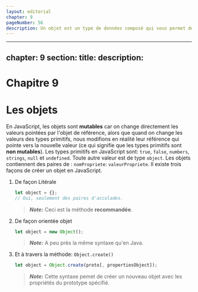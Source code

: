 ```yaml
---
layout: editorial
chapter: 9
pageNumber: 56
description: Un objet est un type de données composé qui vous permet de stocker et organiser plusieurs valeurs (propriétés) en des paires de clés et de valeur. Il s'agit d'une structure de données tout à fait fondamentale dans en JavaScript et est largement utilisé pour représenter des données complexes et des entitées structurées.
---
```


---
chapter: 9
section: 
title: 
description: 
---

# Chapitre 9

# Les objets

En JavaScript, les objets sont **mutables** car on change directement les valeurs pointées par l'objet de référence, alors que quand on change les valeurs des types primitifs, nous modifions en réalité leur référence qui pointe vers la nouvelle valeur (ce qui signifie que les types primitifs sont **non mutables**). Les types primitifs en JavaScript sont: `true`, `false`, `numbers`, `strings`, `null` et `undefined`. Toute autre valeur est de type `object`. Les objets contiennent des paires de : `nomPropriete`: `valeurPropriete`. Il existe trois façons de créer un objet en JavaScript.

1. De façon Litérale
   
   ```javascript
   let object = {};
   // Oui, seulement des paires d'accolades.
   ```
   
   > _**Note:**_ Ceci est la méthode **recommandée**.

2. De façon orientée objet
   
   ```javascript
   let object = new Object();
   ```
   
   > _**Note:**_ A peu près la même syntaxe qu'en Java.

3. Et à travers la méthode: `Object.create()`
   
   ```javascript
   let object = Object.create(proto[, propertiesObject]);
   ```
   
   > _**Note:**_ Cette syntaxe pemet de créer un nouveau objet avec les propriétés du prototype spécifié.
